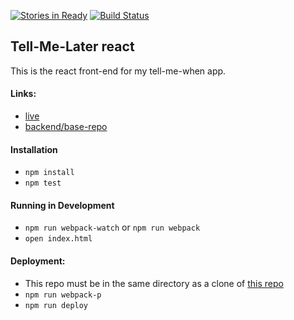 [![Stories in Ready](https://badge.waffle.io/HoffsMH/tell-me-later-react.png?label=ready&title=Ready)](https://waffle.io/HoffsMH/tell-me-later-react)
[![Build Status](https://travis-ci.org/HoffsMH/tell-me-later-react.svg?branch=master)](https://travis-ci.org/HoffsMH/tell-me-later-react)

## Tell-Me-Later react

This is the react front-end for my tell-me-when app.

#### Links:
* [live](https://tellmelater.herokuapp.com/)
* [backend/base-repo](https://github.com/HoffsMH/tell-me-later)

#### Installation
* ``` npm install ```
* ``` npm test ```

#### Running in Development
* ``` npm run webpack-watch ``` or ``` npm run webpack ```
* ``` open index.html ```

#### Deployment:
* This repo must be in the same directory  as a clone of [this repo](https://github.com/HoffsMH/tell-me-later)
* ``` npm run webpack-p ```
* ``` npm run deploy ```
